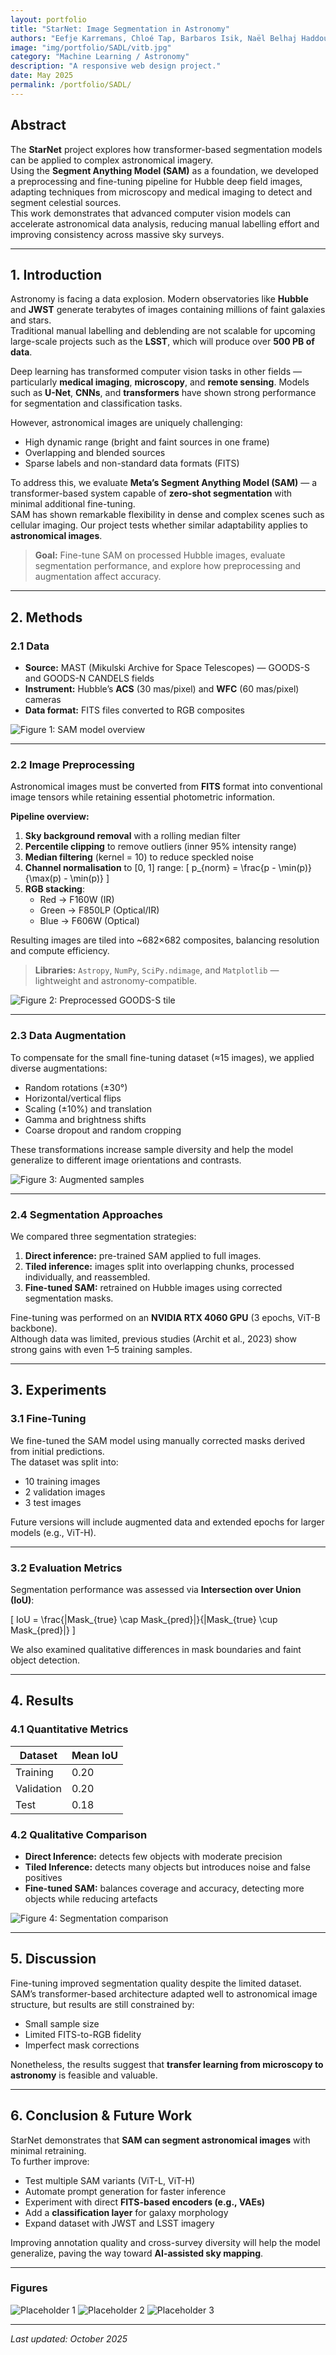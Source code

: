 ```yaml
---
layout: portfolio
title: "StarNet: Image Segmentation in Astronomy"
authors: "Eefje Karremans, Chloé Tap, Barbaros Isik, Naël Belhaj Haddou"
image: "img/portfolio/SADL/vitb.jpg"
category: "Machine Learning / Astronomy"
description: "A responsive web design project."
date: May 2025
permalink: /portfolio/SADL/
---
```


## Abstract

The **StarNet** project explores how transformer-based segmentation models can be applied to complex astronomical imagery.  
Using the **Segment Anything Model (SAM)** as a foundation, we developed a preprocessing and fine-tuning pipeline for Hubble deep field images, adapting techniques from microscopy and medical imaging to detect and segment celestial sources.  
This work demonstrates that advanced computer vision models can accelerate astronomical data analysis, reducing manual labelling effort and improving consistency across massive sky surveys.

---

## 1. Introduction

Astronomy is facing a data explosion. Modern observatories like **Hubble** and **JWST** generate terabytes of images containing millions of faint galaxies and stars.  
Traditional manual labelling and deblending are not scalable for upcoming large-scale projects such as the **LSST**, which will produce over **500 PB of data**.

Deep learning has transformed computer vision tasks in other fields — particularly **medical imaging**, **microscopy**, and **remote sensing**. Models such as **U-Net**, **CNNs**, and **transformers** have shown strong performance for segmentation and classification tasks.

However, astronomical images are uniquely challenging:
- High dynamic range (bright and faint sources in one frame)
- Overlapping and blended sources
- Sparse labels and non-standard data formats (FITS)

To address this, we evaluate **Meta’s Segment Anything Model (SAM)** — a transformer-based system capable of **zero-shot segmentation** with minimal additional fine-tuning.  
SAM has shown remarkable flexibility in dense and complex scenes such as cellular imaging. Our project tests whether similar adaptability applies to **astronomical images**.

> **Goal:** Fine-tune SAM on processed Hubble images, evaluate segmentation performance, and explore how preprocessing and augmentation affect accuracy.

---

## 2. Methods

### 2.1 Data

- **Source:** MAST (Mikulski Archive for Space Telescopes) — GOODS-S and GOODS-N CANDELS fields  
- **Instrument:** Hubble’s **ACS** (30 mas/pixel) and **WFC** (60 mas/pixel) cameras  
- **Data format:** FITS files converted to RGB composites

![Figure 1: SAM model overview](images/starnet_sam_overview.png)

---

### 2.2 Image Preprocessing

Astronomical images must be converted from **FITS** format into conventional image tensors while retaining essential photometric information.

**Pipeline overview:**
1. **Sky background removal** with a rolling median filter  
2. **Percentile clipping** to remove outliers (inner 95% intensity range)
3. **Median filtering** (kernel = 10) to reduce speckled noise  
4. **Channel normalisation** to [0, 1] range:
   \[
   p_{norm} = \frac{p - \min(p)}{\max(p) - \min(p)}
   \]
5. **RGB stacking**:
   - Red → F160W (IR)
   - Green → F850LP (Optical/IR)
   - Blue → F606W (Optical)

Resulting images are tiled into ~682×682 composites, balancing resolution and compute efficiency.

> **Libraries:** `Astropy`, `NumPy`, `SciPy.ndimage`, and `Matplotlib` — lightweight and astronomy-compatible.

![Figure 2: Preprocessed GOODS-S tile](images/starnet_preprocessed_tile.png)

---

### 2.3 Data Augmentation

To compensate for the small fine-tuning dataset (≈15 images), we applied diverse augmentations:

- Random rotations (±30°)
- Horizontal/vertical flips
- Scaling (±10%) and translation
- Gamma and brightness shifts
- Coarse dropout and random cropping

These transformations increase sample diversity and help the model generalize to different image orientations and contrasts.

![Figure 3: Augmented samples](images/starnet_augmentation_examples.png)

---

### 2.4 Segmentation Approaches

We compared three segmentation strategies:

1. **Direct inference:** pre-trained SAM applied to full images.  
2. **Tiled inference:** images split into overlapping chunks, processed individually, and reassembled.  
3. **Fine-tuned SAM:** retrained on Hubble images using corrected segmentation masks.

Fine-tuning was performed on an **NVIDIA RTX 4060 GPU** (3 epochs, ViT-B backbone).  
Although data was limited, previous studies (Archit et al., 2023) show strong gains with even 1–5 training samples.

---

## 3. Experiments

### 3.1 Fine-Tuning

We fine-tuned the SAM model using manually corrected masks derived from initial predictions.  
The dataset was split into:
- 10 training images  
- 2 validation images  
- 3 test images  

Future versions will include augmented data and extended epochs for larger models (e.g., ViT-H).

---

### 3.2 Evaluation Metrics

Segmentation performance was assessed via **Intersection over Union (IoU)**:

\[
IoU = \frac{|Mask_{true} \cap Mask_{pred}|}{|Mask_{true} \cup Mask_{pred}|}
\]

We also examined qualitative differences in mask boundaries and faint object detection.

---

## 4. Results

### 4.1 Quantitative Metrics

| Dataset | Mean IoU |
|----------|-----------|
| Training | 0.20 |
| Validation | 0.20 |
| Test | 0.18 |

### 4.2 Qualitative Comparison

- **Direct Inference:** detects few objects with moderate precision  
- **Tiled Inference:** detects many objects but introduces noise and false positives  
- **Fine-tuned SAM:** balances coverage and accuracy, detecting more objects while reducing artefacts

![Figure 4: Segmentation comparison](images/starnet_segmentation_comparison.png)

---

## 5. Discussion

Fine-tuning improved segmentation quality despite the limited dataset.  
SAM’s transformer-based architecture adapted well to astronomical image structure, but results are still constrained by:
- Small sample size  
- Limited FITS-to-RGB fidelity  
- Imperfect mask corrections  

Nonetheless, the results suggest that **transfer learning from microscopy to astronomy** is feasible and valuable.

---

## 6. Conclusion & Future Work

StarNet demonstrates that **SAM can segment astronomical images** with minimal retraining.  
To further improve:

- Test multiple SAM variants (ViT-L, ViT-H)
- Automate prompt generation for faster inference
- Experiment with direct **FITS-based encoders (e.g., VAEs)**
- Add a **classification layer** for galaxy morphology
- Expand dataset with JWST and LSST imagery

Improving annotation quality and cross-survey diversity will help the model generalize, paving the way toward **AI-assisted sky mapping**.

---

### Figures
![Placeholder 1](images/starnet_placeholder1.png)
![Placeholder 2](images/starnet_placeholder2.png)
![Placeholder 3](images/starnet_placeholder3.png)

---

*Last updated: October 2025*

